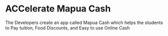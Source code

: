 # ACCelerate Mapua Cash
The Developers create an app called Mapua Cash which helps the students to Pay tuition, Food Discounts, and Easy to use Online Cash

